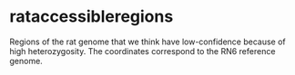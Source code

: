 # rataccessibleregions
Regions of the rat genome that we think have low-confidence because of high heterozygosity.
The coordinates correspond to the RN6 reference genome.
